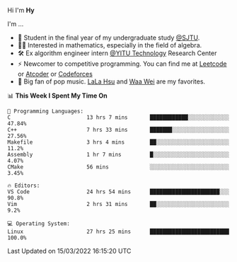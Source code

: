 Hi I'm **Hy**

I'm ...
- 🌱 Student in the final year of my undergraduate study [@SJTU](https://en.sjtu.edu.cn/).
- 👨‍🔬 Interested in mathematics, especially in the field of algebra.
- 🛠️ Ex algorithm engineer intern [@YITU Technology](https://www.yitutech.com/en/) Research Center
- ⚡ Newcomer to competitive programming. You can find me at [Leetcode](https://leetcode-cn.com/u/_hy3/) or [Atcoder](https://atcoder.jp/users/Hy3) or [Codeforces](https://codeforces.com/profile/Hy3)
- 🎵 Big fan of pop music. [LaLa Hsu](https://music.apple.com/cn/artist/%E5%BE%90%E4%BD%B3%E8%8E%B9/387317532) and [Waa Wei](https://music.apple.com/cn/artist/%E9%AD%8F%E5%A6%82%E8%90%B1/426913195) are my favorites.

<!--START_SECTION:waka-->
📊 **This Week I Spent My Time On** 

```text
💬 Programming Languages: 
C                        13 hrs 7 mins       ████████████░░░░░░░░░░░░░   47.84% 
C++                      7 hrs 33 mins       ███████░░░░░░░░░░░░░░░░░░   27.56% 
Makefile                 3 hrs 4 mins        ██░░░░░░░░░░░░░░░░░░░░░░░   11.2% 
Assembly                 1 hr 7 mins         █░░░░░░░░░░░░░░░░░░░░░░░░   4.07% 
CMake                    56 mins             ░░░░░░░░░░░░░░░░░░░░░░░░░   3.45%

🔥 Editors: 
VS Code                  24 hrs 54 mins      ██████████████████████░░░   90.8% 
Vim                      2 hrs 31 mins       ██░░░░░░░░░░░░░░░░░░░░░░░   9.2%

💻 Operating System: 
Linux                    27 hrs 25 mins      █████████████████████████   100.0%

```


 Last Updated on 15/03/2022 16:15:20 UTC
<!--END_SECTION:waka-->


